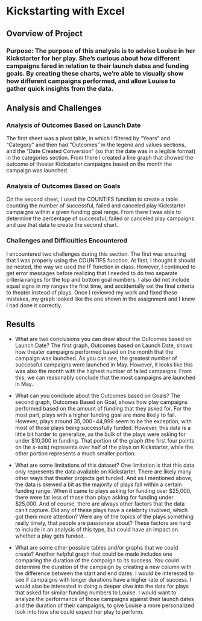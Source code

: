 # Kickstarting with Excel

## Overview of Project

### Purpose: The purpose of this analysis is to advise Louise in her Kickstarter for her play. She’s curious about how different campaigns fared in relation to their launch dates and funding goals. By creating these charts, we’re able to visually show how different campaigns performed, and allow Louise to gather quick insights from the data.

## Analysis and Challenges

### Analysis of Outcomes Based on Launch Date 
The first sheet was a pivot table, in which I filtered by “Years” and “Category” and then had “Outcomes” in the legend and values sections, and the “Date Created Conversion” (so that the date was in a legible format) in the categories section. From there I created a line graph that showed the outcome of theater Kickstarter campaigns based on the month the campaign was launched.
 
### Analysis of Outcomes Based on Goals 
On the second sheet, I used the COUNTIFS function to create a table counting the number of successful, failed and canceled play Kickstarter campaigns within a given funding goal range. From there I was able to determine the percentage of successful, failed or canceled play campaigns and use that data to create the second chart.

### Challenges and Difficulties Encountered 
I encountered two challenges during this section. The first was ensuring that I was properly using the COUNTIFS function. At first, I thought it should be nested, the way we used the IF function in class. However, I continued to get error messages before realizing that I needed to do two separate criteria ranges for the top and bottom goal numbers. I also did not include equal signs in my ranges the first time, and accidentally set the final criteria to theater instead of plays. Once I reviewed my work and fixed these mistakes, my graph looked like the one shown in the assignment and I knew I had done it correctly.

## Results
- What are two conclusions you can draw about the Outcomes based on Launch Date? 
The first graph, Outcomes based on Launch Date, shows how theater campaigns performed based on the month that the campaign was launched. As you can see, the greatest number of successful campaigns were launched in May. However, it looks like this was also the month with the highest number of failed campaigns. From this, we can reasonably conclude that the most campaigns are launched in May.
 
- What can you conclude about the Outcomes based on Goals? 
The second graph, Outcomes Based on Goal, shows how play campaigns performed based on the amount of funding that they asked for. For the most part, plays with a higher funding goal are more likely to fail. However, plays around $35,000-$44,999 seem to be the exception, with most of those plays being successfully funded. However, this data is a little bit harder to generalize, as the bulk of the plays were asking for under $10,000 in funding. That portion of the graph (the first four points on the x-axis) represents over half of the plays on Kickstarter, while the other portion represents a much smaller portion.

- What are some limitations of this dataset? 
One limitation is that this data only represents the data available on Kickstarter. There are likely many other ways that theater projects get funded. And as I mentioned above, the data is skewed a bit as the majority of plays fall within a certain funding range. When it came to plays asking for funding over $25,000, there were far less of those than plays asking for funding under $25,000. And of course, there are always other factors that the data can’t capture. Did any of these plays have a celebrity involved, which got them more attention? Were any of the topics of the plays something really timely, that people are passionate about? These factors are hard to include in an analysis of this type, but could have an impact on whether a play gets funded. 

- What are some other possible tables and/or graphs that we could create?
Another helpful graph that could be made includes one comparing the duration of the campaign to its success. You could determine the duration of the campaign by creating a new column with the difference between the start and end dates. I would be interested to see if campaigns with longer durations have a higher rate of success. 
I would also be interested in doing a deeper dive into the data for plays that asked for similar funding numbers to Louise. I would want to analyze the performance of those campaigns against their launch dates and the duration of their campaigns, to give Louise a more personalized look into how she could expect her play to perform.
